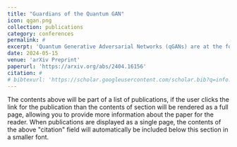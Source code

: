 ```yaml
---
title: "Guardians of the Quantum GAN"
icon: qgan.png
collection: publications
category: conferences
permalink: #
excerpt: 'Quantum Generative Adversarial Networks (qGANs) are at the forefront of image-generating quantum machine learning models. To accommodate the growing demand for Noisy Intermediate-Scale Quantum (NISQ) devices to train and infer quantum machine learning models, the number of third-party vendors offering quantum hardware as a service is expected to rise. This expansion introduces the risk of untrusted vendors potentially stealing proprietary information from the quantum machine learning models. To address this concern we propose a novel watermarking technique that exploits the noise signature embedded during the training phase of qGANs as a non-invasive watermark. The watermark is identifiable in the images generated by the qGAN allowing us to trace the specific quantum hardware used during training hence providing strong proof of ownership. To further enhance the security robustness, we propose the training of qGANs on a sequence of multiple quantum hardware, embedding a complex watermark comprising the noise signatures of all the training hardware that is difficult for adversaries to replicate.'
date: 2024-05-15
venue: 'arXiv Preprint'
paperurl: 'https://arxiv.org/abs/2404.16156'
citation: #
# bibtexurl: 'https://scholar.googleusercontent.com/scholar.bib?q=info:Hsb0tOwQ340J:scholar.google.com/&output=citation&scisdr=CgJN25qjEIuy7q_cibw:AAZF9b8AAAAAaBjakbw8C221K3s3Ufxdhr0FhTA&scisig=AAZF9b8AAAAAaBjakUVHHq4q8V_FsWtre0QqsUc&scisf=4&ct=citation&cd=-1&hl=en'
---
```


The contents above will be part of a list of publications, if the user clicks the link for the publication than the contents of section will be rendered as a full page, allowing you to provide more information about the paper for the reader. When publications are displayed as a single page, the contents of the above "citation" field will automatically be included below this section in a smaller font.
